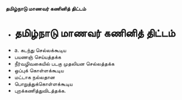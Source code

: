 **தமிழ்நாடு மாணவர் கணினித் திட்டம்**
- # தமிழ்நாடு மாணவர் கணினித் திட்டம்
- a. கடந்து செல்லக்கூடிய
- பயணஞ் செய்யத்தக்க
- நீர்வழிவகையில் படகு முதலியன செல்லத்தக்க
- ஒப்புக் கொள்ளக்கூடிய
- மட்டாக நல்லதான
- பொறுத்துக்கொள்ளக்கூடிய
- புறக்கணித்துவிடத்தக்க.

